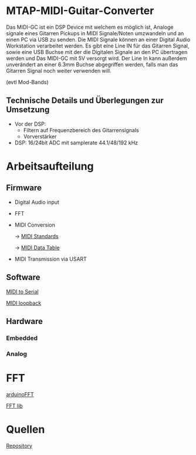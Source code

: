 # MTAP-MIDI-Guitar-Converter 
Das MIDI-GC ist ein DSP Device mit welchem es möglich ist, Analoge signale eines Gitarren Pickups in MIDI Signale/Noten umzwandeln und an einen PC via USB zu senden. Die MIDI Signale können an einer Digital Audio Workstation verarbeitet werden.
Es gibt eine Line IN für das Gitarren Signal, sowie eine USB Buchse mit der die Digitalen Signale an den PC übertragen werden und Das MIDI-GC mit 5V versorgt wird.
Der Line In kann außerdem unverändert an einer 6.3mm Buchse abgegriffen werden, falls man das Gitarren Signal noch weiter verwenden will.

(evtl Mod-Bands)

## Technische Details und Überlegungen zur Umsetzung
- Vor der DSP:
	- Filtern auf Frequenzbereich des Gitarrensignals
	- Vorverstärker
- DSP: 16/24bit ADC mit samplerate 44.1/48/192 kHz

# Arbeitsaufteilung

## Firmware

- Digital Audio input

- FFT

- MIDI Conversion

	-> [MIDI Standards](https://mitxela.com/other/ca33.pdf)
	
	-> [MIDI Data Table](https://www.midi.org/specifications-old/item/table-2-expanded-messages-list-status-bytes)
	
- MIDI Transmission via USART

## Software
[MIDI to Serial](https://projectgus.github.io/hairless-midiserial/)

[MIDI loopback](https://mitxela.com/other/ca33.pdf)

## Hardware
### Embedded
### Analog

# FFT
[arduinoFFT](https://github.com/kosme/arduinoFFT)

[FFT lib](https://github.com/yash-sanghvi/ESP32/blob/master/FFT_on_ESP32_Arduino/FFT.h)

# Quellen
[Repository](https://github.com/s-grundner/MTAP-MIDI-Expression-Pedal)
